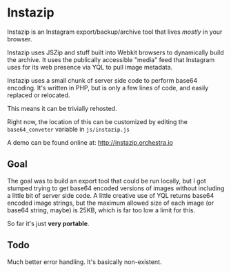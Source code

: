 # Instazip

Instazip is an Instagram export/backup/archive tool that lives *mostly* in your browser.

Instazip uses JSZip and stuff built into Webkit browsers to dynamically build the archive.
It uses the publically accessible "media" feed that Instagram uses for its web presence via YQL to pull image metadata.

Instazip uses a small chunk of server side code to perform base64 encoding. It's written in PHP, but is only a few lines of code, and easily replaced or relocated.

This means it can be trivially rehosted.

Right now, the location of this can be customized by editing the `base64_conveter` variable in `js/instazip.js`

A demo can be found online at: <http://instazip.orchestra.io>

## Goal
The goal was to build an export tool that could be run locally, but I got stumped trying to get base64 encoded versions of images without including a little bit of server side code. A little creative use of YQL returns base64 encoded image strings, but the maximum allowed size of each image (or base64 string, maybe) is 25KB, which is far too low a limit for this.

So far it's just **very portable**.

## Todo
Much better error handling. It's basically non-existent.
